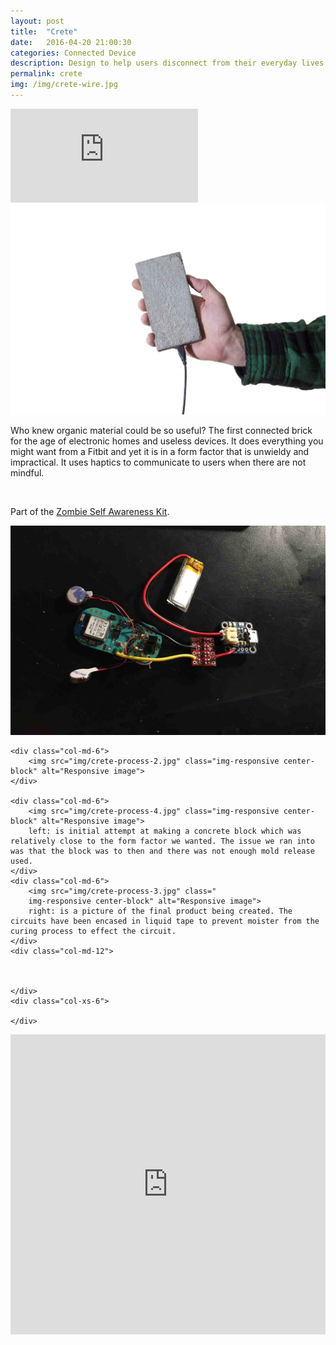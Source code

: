 ```yaml
---
layout: post
title:  "Crete"
date:   2016-04-20 21:00:30
categories: Connected Device  
description: Design to help users disconnect from their everyday lives through the use of haptic vibrations that tell them to be more mindful.
permalink: crete
img: /img/crete-wire.jpg
---
```


<div>
	<iframe class="col-md-10 embed-responsive-item" src="https://www.youtube.com/embed/hJkIgraE530" frameborder="0" allowfullscreen></iframe>
</div>

<div class="row">
	<div class="col-xs-1"></div>
	<div class="col-xs-10">
		<img src="img/crete-wire.jpg" class="col-md-6 img-responsive center-block" alt="Responsive image">
		<p class="col-md-6">Who knew organic material could be so useful? The first connected brick for the age of electronic homes and useless devices. It does everything you might want from a Fitbit and yet it is in a form factor that is unwieldy and impractical. It uses haptics to communicate to users when there are not mindful.</p>
		<br>
		<p>
		Part of the	<a href="/apocalypse"> Zombie Self Awareness Kit</a>. 
		</p>
	</div>
	<div class="col-md-6">
			<img src="img/crete-process.jpg" class="img-responsive center-block" alt="Responsive image">
	</div>

	<div class="col-md-6">
		<img src="img/crete-process-2.jpg" class="img-responsive center-block" alt="Responsive image">
	</div>
	
	<div class="col-md-6">
		<img src="img/crete-process-4.jpg" class="img-responsive center-block" alt="Responsive image">
		left: is initial attempt at making a concrete block which was relatively close to the form factor we wanted. The issue we ran into was that the block was to then and there was not enough mold release used.
	</div>
	<div class="col-md-6">
		<img src="img/crete-process-3.jpg" class=" 
		img-responsive center-block" alt="Responsive image">
		right: is a picture of the final product being created. The circuits have been encased in liquid tape to prevent moister from the curing process to effect the circuit.
	</div>
	<div class="col-md-12">

		
	
	</div>
	<div class="col-xs-6">
		
	</div>
</div>
<div>
	<iframe width="100%" height="480" src="https://www.youtube.com/embed/GyFxrQd7-zw?list=PLp1AzLEITCFxnF3zXRn5ZErynB5Vg5Ynr" frameborder="0" allowfullscreen></iframe>
</div>


